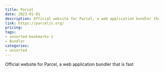 ```yaml
---
title: Parcel
date: 2023-01-01
description: Official website for Parcel, a web application bundler that is fast
link: https://parceljs.org/
pricing: 
tags: 
- unsorted-bookmarks-1 
- Bundler
categories: 
- unsorted 
---
```


Official website for Parcel, a web application bundler that is fast